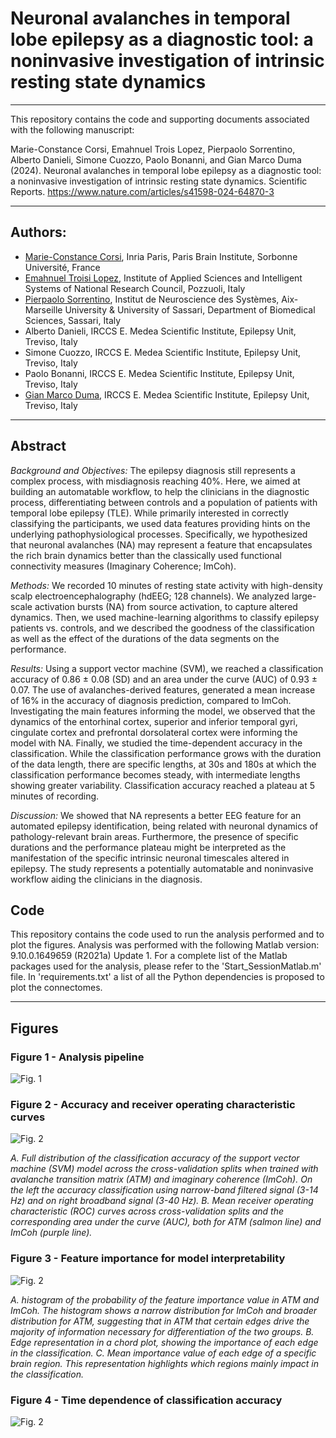 # Neuronal avalanches in temporal lobe epilepsy as a diagnostic tool: a noninvasive investigation of intrinsic resting state dynamics


---
This repository contains the code and supporting documents associated with the following manuscript:

Marie-Constance Corsi, Emahnuel Trois Lopez, Pierpaolo Sorrentino, Alberto Danieli, Simone Cuozzo, Paolo Bonanni, and Gian Marco Duma (2024). Neuronal avalanches in temporal lobe epilepsy as a diagnostic tool: a noninvasive investigation of intrinsic resting state dynamics. Scientific Reports. https://www.nature.com/articles/s41598-024-64870-3


 
---
## Authors:
* [Marie-Constance Corsi](https://marieconstance-corsi.netlify.app), Inria Paris, Paris Brain Institute, Sorbonne Université, France
* [Emahnuel Troisi Lopez](https://scholar.google.com/citations?user=1xfuS4oAAAAJ&hl=it), Institute of Applied Sciences and Intelligent Systems of National Research Council, Pozzuoli, Italy
* [Pierpaolo Sorrentino](https://scholar.google.nl/citations?user=T1k8qBsAAAAJ&hl=en), Institut de Neuroscience des Systèmes, Aix-Marseille University & University of Sassari, Department of Biomedical Sciences, Sassari, Italy
* Alberto Danieli, IRCCS E. Medea Scientific Institute, Epilepsy Unit, Treviso, Italy
* Simone Cuozzo, IRCCS E. Medea Scientific Institute, Epilepsy Unit, Treviso, Italy
* Paolo Bonanni, IRCCS E. Medea Scientific Institute, Epilepsy Unit, Treviso, Italy
* [Gian Marco Duma](https://scholar.google.ca/citations?user=EFlCo6EAAAAJ&hl=it), IRCCS E. Medea Scientific Institute, Epilepsy Unit, Treviso, Italy


---
## Abstract

*Background and Objectives:* The epilepsy diagnosis still represents a complex process, with misdiagnosis reaching 40%. Here, we aimed at building an automatable workflow, to help the clinicians in the diagnostic process, differentiating between controls and a population of patients with temporal lobe epilepsy (TLE). While primarily interested in correctly classifying the participants, we used data features providing hints on the underlying pathophysiological processes. Specifically, we hypothesized that neuronal avalanches (NA) may represent a feature that encapsulates the rich brain dynamics better than the classically used functional connectivity measures (Imaginary Coherence; ImCoh).

*Methods:* We recorded 10 minutes of resting state activity with high-density scalp electroencephalography (hdEEG; 128 channels). We analyzed large-scale activation bursts (NA) from source activation, to capture altered dynamics. Then, we used machine-learning algorithms to classify epilepsy patients vs. controls, and we described the goodness of the classification as well as the effect of the durations of the data segments on the performance.

*Results:* Using a support vector machine (SVM), we reached a classification accuracy of 0.86 ± 0.08 (SD) and an area under the curve (AUC) of 0.93 ± 0.07. The use of avalanches-derived features, generated a mean increase of 16% in the accuracy of diagnosis prediction, compared to ImCoh. Investigating the main features informing the model, we observed that the dynamics of the entorhinal cortex, superior and inferior temporal gyri, cingulate cortex and prefrontal dorsolateral cortex were informing the model with NA. Finally, we studied the time-dependent accuracy in the classification. While the classification performance grows with the duration of the data length, there are specific lengths, at 30s and 180s at which the classification performance becomes steady, with intermediate lengths showing greater variability. Classification accuracy reached a plateau at 5 minutes of recording.

*Discussion:* We showed that NA represents a better EEG feature for an automated epilepsy identification, being related with neuronal dynamics of pathology-relevant brain areas. Furthermore, the presence of specific durations and the performance plateau might be interpreted as the manifestation of the specific intrinsic neuronal timescales altered in epilepsy. The study represents a potentially automatable and noninvasive workflow aiding the clinicians in the diagnosis.


## Code
This repository contains the code used to run the analysis performed and to plot the figures.
Analysis was performed with the following Matlab version: 9.10.0.1649659 (R2021a) Update 1.
For a complete list of the Matlab packages used for the analysis, please refer to the 'Start_SessionMatlab.m' file.
In 'requirements.txt' a list of all the Python dependencies is proposed to plot the connectomes.


---
## Figures

### Figure 1 - Analysis pipeline 
![Fig. 1](./Figures_paper/Fig1.png)


### Figure 2 - Accuracy and receiver operating characteristic curves
![Fig. 2](./Figures_paper/Fig2.png)

*A. Full distribution of the classification accuracy of the support vector machine (SVM) model across the cross-validation splits when trained with avalanche transition matrix (ATM) and imaginary coherence (ImCoh). On the left the accuracy classification using narrow-band filtered signal (3-14 Hz) and on right broadband signal (3-40 Hz). B. Mean receiver operating characteristic (ROC) curves across cross-validation splits and the corresponding area under the curve (AUC), both for ATM (salmon line) and ImCoh (purple line).*


### Figure 3 - Feature importance for model interpretability
![Fig. 2](./Figures_paper/Fig3.png)

*A. histogram of the probability of the feature importance value in ATM and ImCoh. The histogram shows a narrow distribution for ImCoh and broader distribution for ATM, suggesting that in ATM that certain edges drive the majority of information necessary for differentiation of the two groups. B. Edge representation in a chord plot, showing the importance of each edge in the classification. C. Mean importance value of each edge of a specific brain region. This representation highlights which regions mainly impact in the classification.*


### Figure 4 - Time dependence of classification accuracy
![Fig. 2](./Figures_paper/Fig4.png)




